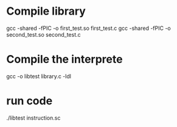 # Compile library
gcc -shared -fPIC -o first_test.so first_test.c
gcc -shared -fPIC -o second_test.so second_test.c

# Compile the interprete
gcc -o libtest library.c -ldl


# run code
./libtest instruction.sc